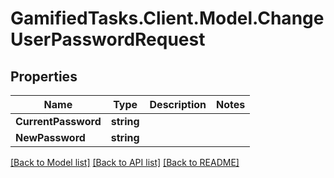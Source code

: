# GamifiedTasks.Client.Model.ChangeUserPasswordRequest

## Properties

Name | Type | Description | Notes
------------ | ------------- | ------------- | -------------
**CurrentPassword** | **string** |  | 
**NewPassword** | **string** |  | 

[[Back to Model list]](../../README.md#documentation-for-models) [[Back to API list]](../../README.md#documentation-for-api-endpoints) [[Back to README]](../../README.md)

